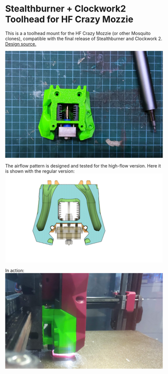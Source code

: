 # Stealthburner + Clockwork2 Toolhead for HF Crazy Mozzie

This is a a toolhead mount for the HF Crazy Mozzie (or other Mosquito clones), compatible with the final release of Stealthburner and Clockwork 2. [Design source.](https://a360.co/3CtpGPo)

![Photo](images/pic.jpg)


The airflow pattern is designed and tested for the high-flow version. Here it is shown with the regular version:
![View Through](images/render.png)


In action:
![In Action](images/pic2.jpg)

